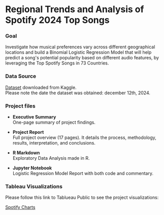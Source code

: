 # Regional Trends and Analysis of Spotify 2024 Top Songs

### Goal

Investigate how musical preferences vary across different geographical locations and build a Binomial Logistic Regression Model that will help predict a song's potential popularity based on different audio features, by leveraging the Top Spotify Songs in 73 Countries.

### Data Source

[Dataset](https://www.kaggle.com/datasets/asaniczka/top-spotify-songs-in-73-countries-daily-updated) downloaded from Kaggle.<br>
Please note the date the dataset was obtained: december 12th, 2024.



### Project files

* <b>Executive Summary</b><br>
One-page summary of project findings.

* <b>Project Report</b><br>
Full project overview (17 pages).
It details the process, methodology, results, interpretation, and conclusions.

* <b>R Markdown</b><br>
Exploratory Data Analysis made in R. 

* <b>Jupyter Notebook</b><br>
Logistic Regression Model Report with both code and commentary.

### Tableau Visualizations

Please follow this link to Tablueau Public to see the project visualizations:

[Spotify Charts](https://public.tableau.com/views/spotify_charts_17353242293170/SpotifyCorrelations?:language=en-US&:sid=&:redirect=auth&:display_count=n&:origin=viz_share_link)		


